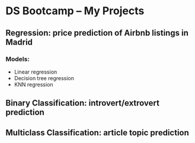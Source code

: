 # DS Bootcamp – My Projects


## Regression: price prediction of Airbnb listings in Madrid ##
### Models: ###
* Linear regression
* Decision tree regression
* KNN regression


## Binary Classification: introvert/extrovert prediction ##


## Multiclass Classification: article topic prediction ##
